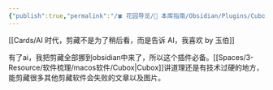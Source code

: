```yaml
---
{"publish":true,"permalink":"/🍀 花园导览/🧰 本库指南/Obsidian/Plugins/Cubox Obsidian 同步插件.md","created":"2025-06-05","modified":"2025-07-10","published":"2025-07-31T22:52:45.819+08:00","tags":["obsidian插件"],"cssclasses":""}
---
```



[[Cards/AI 时代，剪藏不是为了稍后看，而是告诉 AI，我喜欢 by 玉伯]]

有了ai，我把剪藏全部挪到obsidian中来了，所以这个插件必备。[[Spaces/3-Resource/软件梳理/macos软件/Cubox\|Cubox]]讲道理还是有技术过硬的地方，能剪藏很多其他剪藏软件会失败的文章以及图片。
